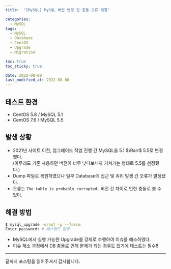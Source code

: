 ```yaml
---
title:  "[MySQL] MySQL 버전 변경 간 충돌 오류 해결"

categories:
  - MySQL
tags:
  - MySQL
  - Database
  - CentOS
  - Upgrade
  - Migration

toc: true
toc_sticky: true

date: 2022-08-08
last_modified_at: 2022-08-08
---
```


## 테스트 환경
- CentOS 5.8 / MySQL 5.1
- CentOS 7.6 / MySQL 5.5

## 발생 상황
- 2021년 사이트 이전, 업그레이드 작업 진행 간 MySQL을 5.1 $\Rarr$ 5.5로 변경했다.  
  (아무래도 기존 사용하던 버전이 너무 낮다보니까 거쳐가는 형태로 5.5를 선정했다.)
- Dump 파일로 복원하였으나 일부 Database에 접근 및 쿼리 발생 간 오류가 발생됐다.
- 오류는 `The table is probably corrupted.` 버전 간 차이로 인한 충돌로 볼 수 있다.

## 해결 방법
```bash
$ mysql_upgrade -uroot -p --force
Enter password: # 패스워드 입력
```
- MySQL에서 실행 가능한 Upgrade를 강제로 수행하여 이슈를 해소하였다.
- 이슈 해소 과정에서 DB 충돌로 인해 문제가 되는 경우도 있기에 테스트는 필수!!

---

끝까지 포스팅을 읽어주셔서 감사합니다.